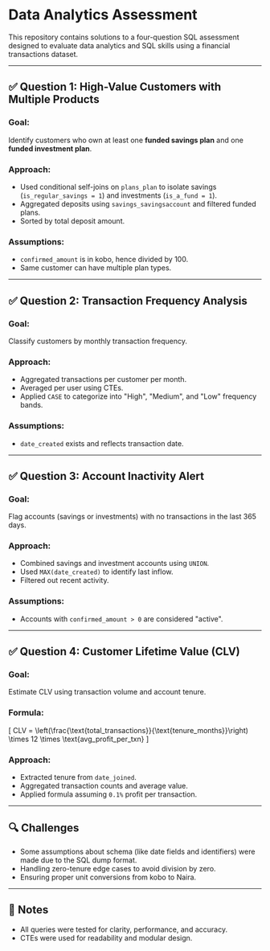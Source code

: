# Data Analytics Assessment

This repository contains solutions to a four-question SQL assessment designed to evaluate data analytics and SQL skills using a financial transactions dataset.

---

## ✅ Question 1: High-Value Customers with Multiple Products

### Goal:
Identify customers who own at least one **funded savings plan** and one **funded investment plan**.

### Approach:
- Used conditional self-joins on `plans_plan` to isolate savings (`is_regular_savings = 1`) and investments (`is_a_fund = 1`).
- Aggregated deposits using `savings_savingsaccount` and filtered funded plans.
- Sorted by total deposit amount.

### Assumptions:
- `confirmed_amount` is in kobo, hence divided by 100.
- Same customer can have multiple plan types.

---

## ✅ Question 2: Transaction Frequency Analysis

### Goal:
Classify customers by monthly transaction frequency.

### Approach:
- Aggregated transactions per customer per month.
- Averaged per user using CTEs.
- Applied `CASE` to categorize into "High", "Medium", and "Low" frequency bands.

### Assumptions:
- `date_created` exists and reflects transaction date.

---

## ✅ Question 3: Account Inactivity Alert

### Goal:
Flag accounts (savings or investments) with no transactions in the last 365 days.

### Approach:
- Combined savings and investment accounts using `UNION`.
- Used `MAX(date_created)` to identify last inflow.
- Filtered out recent activity.

### Assumptions:
- Accounts with `confirmed_amount > 0` are considered "active".

---

## ✅ Question 4: Customer Lifetime Value (CLV)

### Goal:
Estimate CLV using transaction volume and account tenure.

### Formula:
\[
CLV = \left(\frac{\text{total_transactions}}{\text{tenure_months}}\right) \times 12 \times \text{avg_profit_per_txn}
\]

### Approach:
- Extracted tenure from `date_joined`.
- Aggregated transaction counts and average value.
- Applied formula assuming `0.1%` profit per transaction.

---

## 🔍 Challenges

- Some assumptions about schema (like date fields and identifiers) were made due to the SQL dump format.
- Handling zero-tenure edge cases to avoid division by zero.
- Ensuring proper unit conversions from kobo to Naira.

---

## 📝 Notes

- All queries were tested for clarity, performance, and accuracy.
- CTEs were used for readability and modular design.
